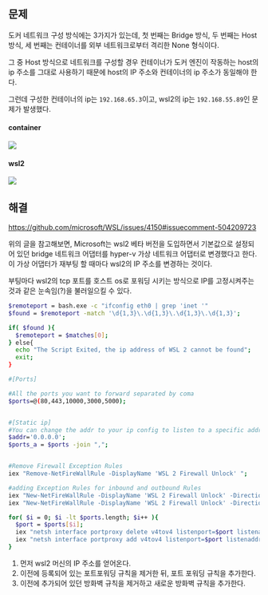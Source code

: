 ## 문제
도커 네트워크 구성 방식에는 3가지가 있는데,
첫 번째는 Bridge 방식, 두 번째는 Host 방식, 세 번째는 컨테이너를 외부 네트워크로부터 격리한 None 형식이다.

그 중 Host 방식으로 네트워크를 구성할 경우 컨테이너가 도커 엔진이 작동하는 host의 ip 주소를 그대로 사용하기 때문에 host의 IP 주소와 컨테이너의 ip 주소가 동일해야 한다. 


그런데 구성한 컨테이너의 ip는 `192.168.65.3`이고, wsl2의 ip는 `192.168.55.89`인 문제가 발생했다. 

#### container
![](https://images.velog.io/images/janeljs/post/5da82f17-fc11-48d2-be2b-4b99f3237d4b/image.png)
#### wsl2
![](https://images.velog.io/images/janeljs/post/26a57931-50a2-4228-abde-1f2d1cc2bc00/image.png)

## 해결

https://github.com/microsoft/WSL/issues/4150#issuecomment-504209723

위의 글을 참고해보면, Microsoft는 wsl2 베타 버전을 도입하면서 기본값으로 설정되어 있던 bridge 네트워크 어댑터를 hyper-v 가상 네트워크 어댑터로 변경했다고 한다. 이 가상 어댑터가 재부팅 할 때마다 wsl2의 IP 주소를 변경하는 것이다. 

부팅마다 wsl2의 tcp 포트를 호스트 os로 포워딩 시키는 방식으로 IP를 고정시켜주는 것과 같은 눈속임(?)을 불러일으킬 수 있다. 



```bash
$remoteport = bash.exe -c "ifconfig eth0 | grep 'inet '"
$found = $remoteport -match '\d{1,3}\.\d{1,3}\.\d{1,3}\.\d{1,3}';

if( $found ){
  $remoteport = $matches[0];
} else{
  echo "The Script Exited, the ip address of WSL 2 cannot be found";
  exit;
}

#[Ports]

#All the ports you want to forward separated by coma
$ports=@(80,443,10000,3000,5000);


#[Static ip]
#You can change the addr to your ip config to listen to a specific address
$addr='0.0.0.0';
$ports_a = $ports -join ",";


#Remove Firewall Exception Rules
iex "Remove-NetFireWallRule -DisplayName 'WSL 2 Firewall Unlock' ";

#adding Exception Rules for inbound and outbound Rules
iex "New-NetFireWallRule -DisplayName 'WSL 2 Firewall Unlock' -Direction Outbound -LocalPort $ports_a -Action Allow -Protocol TCP";
iex "New-NetFireWallRule -DisplayName 'WSL 2 Firewall Unlock' -Direction Inbound -LocalPort $ports_a -Action Allow -Protocol TCP";

for( $i = 0; $i -lt $ports.length; $i++ ){
  $port = $ports[$i];
  iex "netsh interface portproxy delete v4tov4 listenport=$port listenaddress=$addr";
  iex "netsh interface portproxy add v4tov4 listenport=$port listenaddress=$addr connectport=$port connectaddress=$remoteport";
}
```

1. 먼저 wsl2 머신의 IP 주소를 얻어온다.
2. 이전에 등록되어 있는 포트포워딩 규칙을 제거한 뒤, 포트 포워딩 규칙을 추가한다. 
3. 이전에 추가되어 있던 방화벽 규칙을 제거하고 새로운 방화벽 규칙을 추가한다. 




